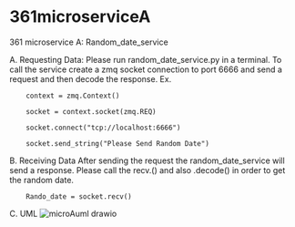 # 361microserviceA
361 microservice A: Random_date_service


A.	Requesting Data:
        Please run random_date_service.py in a terminal.
        To call the service create a zmq socket connection to port 6666 and send a request and then decode the response. 
        Ex. 
        
        context = zmq.Context()
        
        socket = context.socket(zmq.REQ)
        
        socket.connect("tcp://localhost:6666")
        
        socket.send_string("Please Send Random Date")
        

B.	Receiving Data
After sending the request the random_date_service will send a response. Please call the recv.() and also .decode() in order to get the random date. 

        Rando_date = socket.recv()

C.	UML
 ![microAuml drawio](https://github.com/user-attachments/assets/d4d9c86f-5b0c-41b9-9d38-555e18fad854)
